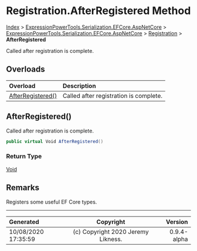 ﻿# Registration.AfterRegistered Method

[Index](../index.md) > [ExpressionPowerTools.Serialization.EFCore.AspNetCore](ExpressionPowerTools.Serialization.EFCore.AspNetCore.a.md) > [ExpressionPowerTools.Serialization.EFCore.AspNetCore](ExpressionPowerTools.Serialization.EFCore.AspNetCore.n.md) > [Registration](ExpressionPowerTools.Serialization.EFCore.AspNetCore.Registration.cs.md) > **AfterRegistered**

Called after registration is complete.

## Overloads

| Overload | Description |
| :-- | :-- |
| [AfterRegistered()](#afterregistered) | Called after registration is complete. |
## AfterRegistered()

Called after registration is complete.

```csharp
public virtual Void AfterRegistered()
```

### Return Type

 [Void](https://docs.microsoft.com/dotnet/api/system.void) 


## Remarks

Registers some useful EF Core types.


---

| Generated | Copyright | Version |
| :-- | :-: | --: |
| 10/08/2020 17:35:59 | (c) Copyright 2020 Jeremy Likness. | 0.9.4-alpha |
